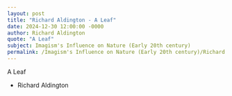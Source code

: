 ```yaml
---
layout: post
title: "Richard Aldington - A Leaf"
date: 2024-12-30 12:00:00 -0000
author: Richard Aldington
quote: "A Leaf"
subject: Imagism's Influence on Nature (Early 20th century)
permalink: /Imagism's Influence on Nature (Early 20th century)/Richard Aldington/Richard Aldington - A Leaf
---
```


A Leaf

- Richard Aldington
